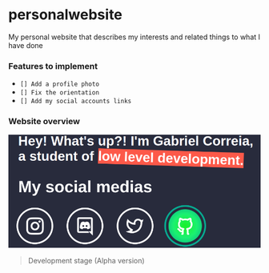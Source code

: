 # personalwebsite
My personal website that describes my interests and related things to what I have done

### Features to implement
* `[] Add a profile photo`
* `[] Fix the orientation`
* `[] Add my social accounts links`

### Website overview
![Image](assets/overview.png)

> Development stage (Alpha version)

